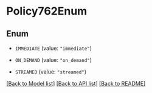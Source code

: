 # Policy762Enum

## Enum


* `IMMEDIATE` (value: `"immediate"`)

* `ON_DEMAND` (value: `"on_demand"`)

* `STREAMED` (value: `"streamed"`)


[[Back to Model list]](../README.md#documentation-for-models) [[Back to API list]](../README.md#documentation-for-api-endpoints) [[Back to README]](../README.md)


